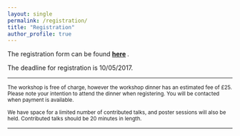 ```yaml
---
layout: single
permalink: /registration/
title: "Registration"
author_profile: true
---
```

The registration form can be found <b>[here](https://goo.gl/forms/B7dwd7spuyAYjQff1) </b>.

The deadline for registration is 10/05/2017.

---
<sub> The workshop is free of charge, however the workshop dinner has an estimated fee of £25.  Please note your intention to attend the dinner when registering. You will be contacted when payment is available. <br /> <br /> We have space for a limited number of contributed talks, and poster sessions will also be held. Contributed talks should be 20 minutes in length.   </sub>

---
